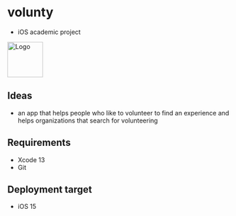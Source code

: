 # volunty
- iOS academic project

<img src="https://drive.google.com/file/d/1GofV4sZf8Aufgj6Kyh6s5MC8rOZiunA5/view?usp=sharing" alt="Logo" width="80" height="80">

## Ideas
- an app that helps people who like to volunteer to find an experience 
and helps organizations that search for volunteering


## Requirements

* Xcode 13
* Git

## Deployment target
* iOS 15
